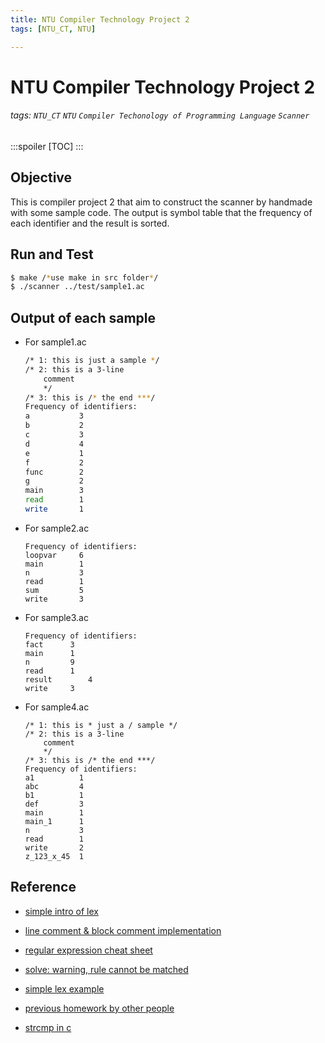 ```yaml
---
title: NTU Compiler Technology Project 2
tags: [NTU_CT, NTU]

---
```


# NTU Compiler Technology Project 2
###### tags: `NTU_CT` `NTU` `Compiler Techonology of Programming Language` `Scanner`
:::spoiler
[TOC]
:::
## Objective

This is compiler project 2 that aim to construct the scanner by handmade with some sample code. The output is symbol table that the frequency of each identifier and the result is sorted.

## Run and Test

```bash
$ make /*use make in src folder*/
$ ./scanner ../test/sample1.ac
```

## Output of each sample
* For sample1.ac
    ```bash
    /* 1: this is just a sample */
    /* 2: this is a 3-line
        comment
        */
    /* 3: this is /* the end ***/
    Frequency of identifiers:
    a			3 
    b			2 
    c			3 
    d			4 
    e			1 
    f			2 
    func		2 
    g			2 
    main		3 
    read		1 
    write		1 
    ```
    
* For sample2.ac

    ```
    Frequency of identifiers:
    loopvar		6 
    main		1 
    n			3 
    read		1 
    sum			5 
    write		3
    ```

* For sample3.ac

  ```
  Frequency of identifiers:
  fact		3 
  main		1 
  n			9 
  read		1 
  result		4 
  write		3
  ```

* For sample4.ac

    ```
    /* 1: this is * just a / sample */
    /* 2: this is a 3-line
    	comment
    	*/
    /* 3: this is /* the end ***/
    Frequency of identifiers:
    a1			1 
    abc			4 
    b1			1 
    def			3 
    main		1 
    main_1		1 
    n			3 
    read		1 
    write		2 
    z_123_x_45	1
    ```

## Reference

* [simple intro of lex](http://falldog7.blogspot.com/2007/09/lex.html)
* [line comment & block comment implementation](https://www.zhihu.com/question/30108800)
* [regular expression cheat sheet](https://ithelp.ithome.com.tw/articles/10222163)
* [solve: warning, rule cannot be matched](https://www.ptt.cc/bbs/RegExp/M.1320578122.A.658.html)
* [simple lex example](https://www.geeksforgeeks.org/lex-code-to-count-total-number-of-tokens/)
* [previous homework by other people](https://github.com/liuxt/Compiler/tree/master/hw2)

* [strcmp in c](https://www.programiz.com/c-programming/library-function/string.h/strcmp)
